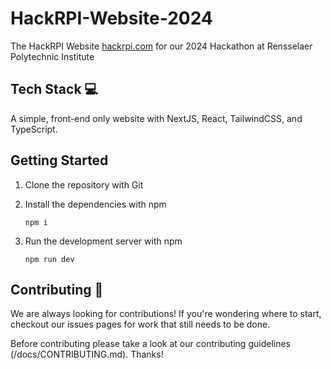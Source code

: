 # HackRPI-Website-2024

The HackRPI Website [hackrpi.com](https://hackrpi.com) for our 2024 Hackathon at Rensselaer Polytechnic Institute

## Tech Stack 💻

A simple, front-end only website with NextJS, React, TailwindCSS, and TypeScript.

## Getting Started 

1.  Clone the repository with Git
1.  Install the dependencies with npm

        npm i

1.  Run the development server with npm

        npm run dev

## Contributing 🚀

We are always looking for contributions! If you're wondering where to start, checkout our issues pages for work that still needs to be done.

Before contributing please take a look at our contributing guidelines (/docs/CONTRIBUTING.md). Thanks!

